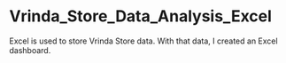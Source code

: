 # Vrinda_Store_Data_Analysis_Excel

Excel is used to store Vrinda Store data. With that data, I created an Excel dashboard.

